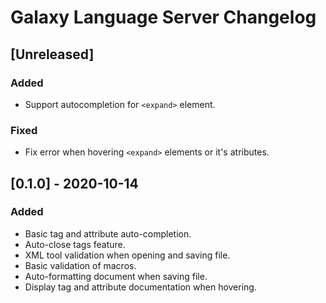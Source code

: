 # Galaxy Language Server Changelog

## [Unreleased]

### Added

- Support autocompletion for ``<expand>`` element.

### Fixed

- Fix error when hovering ``<expand>`` elements or it's atributes.


## [0.1.0] - 2020-10-14

### Added

- Basic tag and attribute auto-completion.
- Auto-close tags feature.
- XML tool validation when opening and saving file.
- Basic validation of macros.
- Auto-formatting document when saving file.
- Display tag and attribute documentation when hovering.
